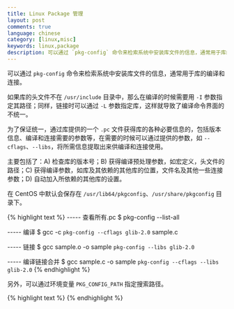 ```yaml
---
title: Linux Package 管理
layout: post
comments: true
language: chinese
category: [linux,misc]
keywords: linux,package
description: 可以通过 `pkg-config` 命令来检索系统中安装库文件的信息，通常用于库的编译和连接。
---
```


可以通过 `pkg-config` 命令来检索系统中安装库文件的信息，通常用于库的编译和连接。

<!-- more -->

如果库的头文件不在 `/usr/include` 目录中，那么在编译的时候需要用 `-I` 参数指定其路径；同样，链接时可以通过 `-L` 参数指定库，这样就导致了编译命令界面的不统一。

为了保证统一，通过库提供的一个 `.pc` 文件获得库的各种必要信息的，包括版本信息、编译和连接需要的参数等，在需要的时候可以通过提供的参数，如 `--cflags`、`--libs`，将所需信息提取出来供编译和连接使用。

主要包括了：A) 检查库的版本号；B) 获得编译预处理参数，如宏定义，头文件的路径；C) 获得编译参数，如库及其依赖的其他库的位置，文件名及其他一些连接参数；D) 自动加入所依赖的其他库的设置。

在 CentOS 中默认会保存在 `/usr/lib64/pkgconfig`、`/usr/share/pkgconfig` 目录下。

{% highlight text %}
----- 查看所有.pc
$ pkg-config --list-all

----- 编译
$ gcc -c `pkg-config --cflags glib-2.0` sample.c

----- 链接
$ gcc sample.o -o sample `pkg-config --libs glib-2.0`

----- 编译链接合并
$ gcc sample.c -o sample `pkg-config --cflags --libs glib-2.0`
{% endhighlight %}

另外，可以通过环境变量 `PKG_CONFIG_PATH` 指定搜索路径。

{% highlight text %}
{% endhighlight %}
